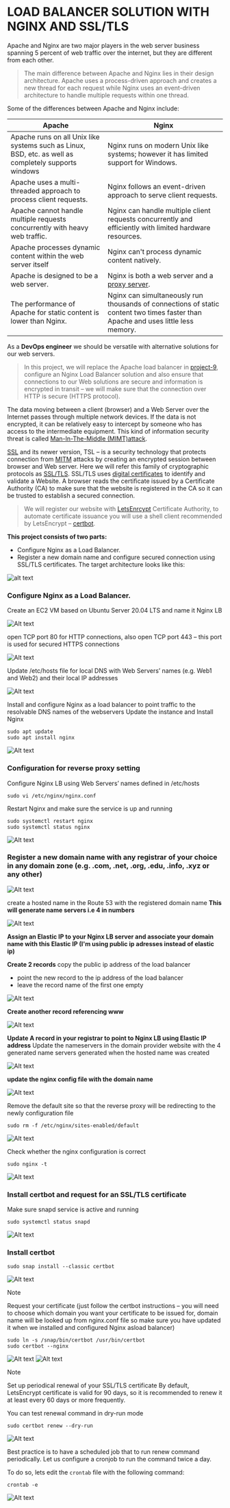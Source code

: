 # LOAD BALANCER SOLUTION WITH NGINX AND SSL/TLS
Apache and Nginx are two major players in the web server business spanning 5 percent of web traffic over the internet, but they are different from each other.

> The main difference between Apache and Nginx lies in their design architecture. Apache uses a process-driven approach and creates a new thread for each request while Nginx uses an event-driven architecture to handle multiple requests within one thread.

Some of the differences between Apache and Nginx include:

|      Apache                                                   |       Nginx                                                   |
| ---------------------------------------------------------     |---------------------------------------------------------------|
| Apache runs on all Unix like systems such as Linux, BSD, etc. as well as completely supports windows | Nginx runs on modern Unix like systems; however it has limited support for Windows.|
| Apache uses a multi-threaded approach to process client requests.|Nginx follows an event-driven approach to serve client requests.|
| Apache cannot handle multiple requests concurrently with heavy web traffic.| Nginx can handle multiple client requests concurrently and efficiently with limited hardware resources.|
| Apache processes dynamic content within the web server itself | Nginx can't process dynamic content natively.|
| Apache is designed to be a web server. | Nginx is both a web server and a [proxy server](https://www.fortinet.com/resources/cyberglossary/proxy-server).|
| The performance of Apache for static content is lower than Nginx.| Nginx can simultaneously run thousands of connections of static content two times faster than Apache and uses little less memory.|

As a **DevOps engineer** we should be versatile with alternative solutions for our web servers.

> In this project, we will replace the Apache load balancer in [project-9](https://github.com/Olaminiyi/Project-9), configure an Nginx Load Balancer solution and also ensure that connections to our Web solutions are secure and information is encrypted in transit – we will make sure that the connection over HTTP is secure (HTTPS protocol).

The data moving between a client (browser) and a Web Server over the Internet passes through multiple network devices. If the data is not encrypted, it can be relatively easy to intercept by someone who has access to the intermediate equipment. This kind of information security threat is called [Man-In-The-Middle (MIMT)attack](https://en.wikipedia.org/wiki/Man-in-the-middle_attack).

[SSL](https://en.wikipedia.org/wiki/Transport_Layer_Security#SSL_1.0,_2.0,_and_3.0) and its newer version, TSL – is a security technology that protects connection from [MITM](https://en.wikipedia.org/wiki/Man-in-the-middle_attack) attacks by creating an encrypted session between browser and Web server. Here we will refer this family of cryptographic protocols as [SSL/TLS](https://en.wikipedia.org/wiki/Transport_Layer_Security#SSL_1.0,_2.0,_and_3.0). SSL/TLS uses [digital certificates](https://en.wikipedia.org/wiki/Public_key_certificate) to identify and validate a Website. A browser reads the certificate issued by a Certificate Authority (CA) to make sure that the website is registered in the CA so it can be trusted to establish a secured connection.

> We will register our website with [LetsEnrcypt](https://letsencrypt.org/) Certificate Authority, to automate certificate issuance you will use a shell client recommended by LetsEncrypt – [certbot](https://certbot.eff.org/).

**This project consists of two parts:**
- Configure Nginx as a Load Balancer.
- Register a new domain name and configure secured connection using SSL/TLS certificates.
The target architecture looks like this:

![alt text](images/qw.png)

### Configure Nginx as a Load Balancer.

Create an EC2 VM based on Ubuntu Server 20.04 LTS and name it Nginx LB

![Alt text](images/10.1.png)

open TCP port 80 for HTTP connections, also open TCP port 443 – this port is used for secured HTTPS connections

![Alt text](images/10.2.png)

Update /etc/hosts file for local DNS with Web Servers’ names (e.g. Web1 and Web2) and their local IP addresses

![Alt text](images/10.3.png)

Install and configure Nginx as a load balancer to point traffic to the resolvable DNS names of the webservers
Update the instance and Install Nginx
```
sudo apt update
sudo apt install nginx
```  
![Alt text](images/10.4.png)

### Configuration for reverse proxy setting
Configure Nginx LB using Web Servers’ names defined in /etc/hosts
 ```   
sudo vi /etc/nginx/nginx.conf
```
Restart Nginx and make sure the service is up and running
```    
sudo systemctl restart nginx
sudo systemctl status nginx
```
![Alt text](images/10.6.png)

### Register a new domain name with any registrar of your choice in any domain zone (e.g. .com, .net, .org, .edu, .info, .xyz or any other)

![Alt text](<images/Screenshot 2023-07-26 at 01.40.04.png>)

create a hosted name in the Route 53 with the registered domain name 
**This will generate name servers i.e 4 in numbers**

![Alt text](<images/Screenshot 2023-07-20 at 16.25.18.png>)

**Assign an Elastic IP to your Nginx LB server and associate your domain name with this Elastic IP (I'm using public ip adresses instead of elastic ip)**

**Create 2 records**
copy the public ip address of the load balancer 
- point the new record to the ip address of the load balancer
- leave the record name of the first one empty

![Alt text](images/10.10.png)

**Create another record referencing www**

![Alt text](images/10.11.png)

**Update A record in your registrar to point to Nginx LB using Elastic IP address**
Update the nameservers in the domain provider website with the 4 generated name servers generated when the hosted name was created

![Alt text](<images/Screenshot 2023-07-20 at 16.28.30.png>)


**update the nginx config file with the domain name**

![Alt text](images/10.12.png)

Remove the default site so that the reverse proxy will be redirecting to the newly configuration file
```
sudo rm -f /etc/nginx/sites-enabled/default
```
![Alt text](images/10.13.png)

Check whether the nginx configuration is correct
```
sudo nginx -t
```
![Alt text](images/10.14.png)


### Install certbot and request for an SSL/TLS certificate

Make sure snapd service is active and running
```
sudo systemctl status snapd
```
![Alt text](images/10.16.png)  

### Install certbot
```  
sudo snap install --classic certbot
```  
![Alt text](images/10.17.png)

> [!NOTE] 
> Request your certificate (just follow the certbot instructions – you will need to choose which domain you want your certificate to be issued for, domain name will be looked up from nginx.conf file so make sure you have updated it when we installed and configured Nginx asload balancer)

```
sudo ln -s /snap/bin/certbot /usr/bin/certbot
sudo certbot --nginx
```    
![Alt text](images/10.18.png)
![Alt text](images/10.19.png)

> [!NOTE] 
> Set up periodical renewal of your SSL/TLS certificate
>By default, LetsEncrypt certificate is valid for 90 days, so it is recommended to renew it at least every 60 days or more frequently.

You can test renewal command in dry-run mode
```
sudo certbot renew --dry-run
```
![Alt text](images/10.20.png)

Best practice is to have a scheduled job that to run renew command periodically. Let us configure a cronjob to run the command twice a day.

To do so, lets edit the `crontab` file with the following command:
```
crontab -e
```
![Alt text](images/10.21.png)